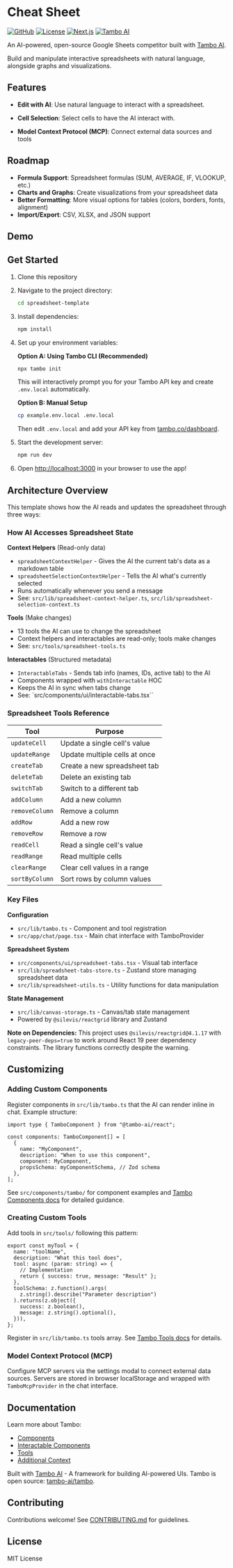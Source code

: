 # Cheat Sheet

[![GitHub](https://img.shields.io/badge/github-michaelmagan/cheatsheet-blue?logo=github)](https://github.com/michaelmagan/cheatsheet)
[![License](https://img.shields.io/badge/license-MIT-green.svg)](./LICENSE)
[![Next.js](https://img.shields.io/badge/Next.js-15-black?logo=next.js)](https://nextjs.org/)
[![Tambo AI](https://img.shields.io/badge/Tambo-AI-purple)](https://tambo.co)

An AI-powered, open-source Google Sheets competitor built with [Tambo AI](https://tambo.co).

Build and manipulate interactive spreadsheets with natural language, alongside graphs and visualizations.

## Features

- **Edit with AI**: Use natural language to interact with a spreadsheet.

- **Cell Selection**: Select cells to have the AI interact with.
- **Model Context Protocol (MCP)**: Connect external data sources and tools

## Roadmap

- **Formula Support**: Spreadsheet formulas (SUM, AVERAGE, IF, VLOOKUP, etc.)
- **Charts and Graphs**: Create visualizations from your spreadsheet data
- **Better Formatting**: More visual options for tables (colors, borders, fonts, alignment)
- **Import/Export**: CSV, XLSX, and JSON support

## Demo

## Get Started

1. Clone this repository

2. Navigate to the project directory:
   ```bash
   cd spreadsheet-template
   ```

3. Install dependencies:
   ```bash
   npm install
   ```

4. Set up your environment variables:

   **Option A: Using Tambo CLI (Recommended)**
   ```bash
   npx tambo init
   ```
   This will interactively prompt you for your Tambo API key and create `.env.local` automatically.

   **Option B: Manual Setup**
   ```bash
   cp example.env.local .env.local
   ```
   Then edit `.env.local` and add your API key from [tambo.co/dashboard](https://tambo.co/dashboard).

5. Start the development server:
   ```bash
   npm run dev
   ```

6. Open [http://localhost:3000](http://localhost:3000) in your browser to use the app!

## Architecture Overview

This template shows how the AI reads and updates the spreadsheet through three ways:

### How AI Accesses Spreadsheet State

**Context Helpers** (Read-only data)
- `spreadsheetContextHelper` - Gives the AI the current tab's data as a markdown table
- `spreadsheetSelectionContextHelper` - Tells the AI what's currently selected
- Runs automatically whenever you send a message
- See: `src/lib/spreadsheet-context-helper.ts`, `src/lib/spreadsheet-selection-context.ts`

**Tools** (Make changes)
- 13 tools the AI can use to change the spreadsheet
- Context helpers and interactables are read-only; tools make changes
- See: `src/tools/spreadsheet-tools.ts`

**Interactables** (Structured metadata)
- `InteractableTabs` - Sends tab info (names, IDs, active tab) to the AI
- Components wrapped with `withInteractable` HOC
- Keeps the AI in sync when tabs change
- See: `src/components/ui/interactable-tabs.tsx``

### Spreadsheet Tools Reference

| Tool | Purpose |
|------|---------|
| `updateCell` | Update a single cell's value |
| `updateRange` | Update multiple cells at once |
| `createTab` | Create a new spreadsheet tab |
| `deleteTab` | Delete an existing tab |
| `switchTab` | Switch to a different tab |
| `addColumn` | Add a new column |
| `removeColumn` | Remove a column |
| `addRow` | Add a new row |
| `removeRow` | Remove a row |
| `readCell` | Read a single cell's value |
| `readRange` | Read multiple cells |
| `clearRange` | Clear cell values in a range |
| `sortByColumn` | Sort rows by column values |

### Key Files

**Configuration**
- `src/lib/tambo.ts` - Component and tool registration
- `src/app/chat/page.tsx` - Main chat interface with TamboProvider

**Spreadsheet System**
- `src/components/ui/spreadsheet-tabs.tsx` - Visual tab interface
- `src/lib/spreadsheet-tabs-store.ts` - Zustand store managing spreadsheet data
- `src/lib/spreadsheet-utils.ts` - Utility functions for data manipulation

**State Management**
- `src/lib/canvas-storage.ts` - Canvas/tab state management
- Powered by `@silevis/reactgrid` library and Zustand

**Note on Dependencies:** This project uses `@silevis/reactgrid@4.1.17` with `legacy-peer-deps=true` to work around React 19 peer dependency constraints. The library functions correctly despite the warning.

## Customizing

### Adding Custom Components

Register components in `src/lib/tambo.ts` that the AI can render inline in chat. Example structure:

```tsx
import type { TamboComponent } from "@tambo-ai/react";

const components: TamboComponent[] = [
  {
    name: "MyComponent",
    description: "When to use this component",
    component: MyComponent,
    propsSchema: myComponentSchema, // Zod schema
  },
];
```

See `src/components/tambo/` for component examples and [Tambo Components docs](https://docs.tambo.co/concepts/components) for detailed guidance.

### Creating Custom Tools

Add tools in `src/tools/` following this pattern:

```tsx
export const myTool = {
  name: "toolName",
  description: "What this tool does",
  tool: async (param: string) => {
    // Implementation
    return { success: true, message: "Result" };
  },
  toolSchema: z.function().args(
    z.string().describe("Parameter description")
  ).returns(z.object({
    success: z.boolean(),
    message: z.string().optional(),
  })),
};
```

Register in `src/lib/tambo.ts` tools array. See [Tambo Tools docs](https://docs.tambo.co/concepts/tools) for details.

### Model Context Protocol (MCP)

Configure MCP servers via the settings modal to connect external data sources. Servers are stored in browser localStorage and wrapped with `TamboMcpProvider` in the chat interface.

## Documentation

Learn more about Tambo:
- [Components](https://docs.tambo.co/concepts/components)
- [Interactable Components](https://docs.tambo.co/concepts/components/interactable-components)
- [Tools](https://docs.tambo.co/concepts/tools)
- [Additional Context](https://docs.tambo.co/concepts/additional-context)

Built with [Tambo AI](https://tambo.co) - A framework for building AI-powered UIs. Tambo is open source: [tambo-ai/tambo](https://github.com/tambo-ai/tambo).

## Contributing

Contributions welcome! See [CONTRIBUTING.md](./CONTRIBUTING.md) for guidelines.

## License

MIT License
